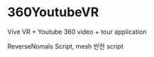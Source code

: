 # 360YoutubeVR
Vive VR + Youtube 360 video + tour application


ReverseNomals Script, mesh 반전 script
